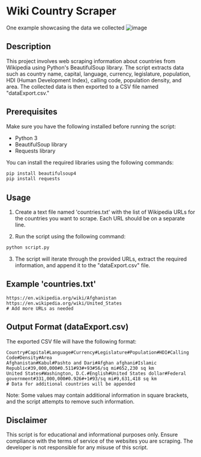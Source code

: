 # Wiki Country Scraper

One example showcasing the data we collected
![image](https://github.com/colmak/wikiCountryScraper/assets/69098858/c90bf4ea-77de-40c9-b9e0-7839de2aa262)


## Description
This project involves web scraping information about countries from Wikipedia using Python's BeautifulSoup library. The script extracts data such as country name, capital, language, currency, legislature, population, HDI (Human Development Index), calling code, population density, and area. The collected data is then exported to a CSV file named "dataExport.csv."

## Prerequisites
Make sure you have the following installed before running the script:
- Python 3
- BeautifulSoup library
- Requests library

You can install the required libraries using the following commands:
```bash
pip install beautifulsoup4
pip install requests
```

## Usage
1. Create a text file named 'countries.txt' with the list of Wikipedia URLs for the countries you want to scrape. Each URL should be on a separate line.

2. Run the script using the following command:
```bash
python script.py
```

3. The script will iterate through the provided URLs, extract the required information, and append it to the "dataExport.csv" file.

## Example 'countries.txt'
```
https://en.wikipedia.org/wiki/Afghanistan
https://en.wikipedia.org/wiki/United_States
# Add more URLs as needed
```

## Output Format (dataExport.csv)
The exported CSV file will have the following format:
```
Country#Capital#Language#Currency#Legislature#Population#HDI#Calling Code#Density#Area
Afghanistan#Kabul#Pashto and Dari#Afghan afghani#Islamic Republic#39,000,000#0.511#93#+93#56/sq mi#652,230 sq km
United States#Washington, D.C.#English#United States dollar#Federal government#331,000,000#0.926#+1#93/sq mi#9,631,418 sq km
# Data for additional countries will be appended
```

Note: Some values may contain additional information in square brackets, and the script attempts to remove such information.

## Disclaimer
This script is for educational and informational purposes only. Ensure compliance with the terms of service of the websites you are scraping. The developer is not responsible for any misuse of this script.
